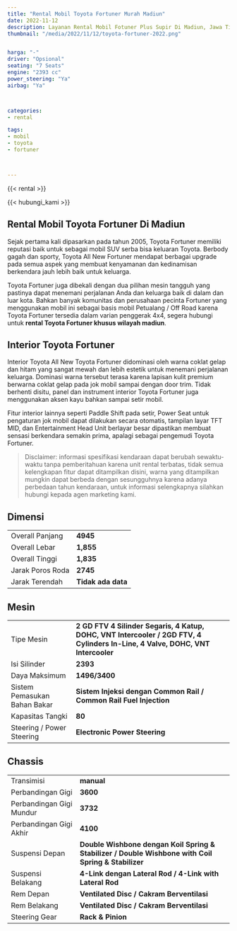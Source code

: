 ```yaml
---
title: "Rental Mobil Toyota Fortuner Murah Madiun"
date: 2022-11-12
description: Layanan Rental Mobil Fotuner Plus Supir Di Madiun, Jawa Timur Drtrans.id
thumbnail: "/media/2022/11/12/toyota-fortuner-2022.png"


harga: "-"
driver: "Opsional"
seating: "7 Seats"
engine: "2393 cc"
power_steering: "Ya"
airbag: "Ya"



categories:
- rental

tags:
- mobil
- toyota
- fortuner



---
```


{{< rental >}}


{{< hubungi_kami >}}


## Rental Mobil Toyota Fortuner Di Madiun

Sejak pertama kali dipasarkan pada tahun 2005, Toyota Fortuner memiliki reputasi baik untuk sebagai mobil SUV serba bisa keluaran Toyota. Berbody gagah dan sporty, Toyota All New Fortuner mendapat berbagai upgrade pada semua aspek yang membuat kenyamanan dan kedinamisan berkendara jauh lebih baik untuk keluarga.

Toyota Fortuner juga dibekali dengan dua pilihan mesin tangguh yang pastinya dapat menemani perjalanan Anda dan keluarga baik di dalam dan luar kota. Bahkan banyak komunitas dan perusahaan pecinta Fortuner yang menggunakan mobil ini sebagai basis mobil Petualang / Off Road karena Toyota Fortuner tersedia dalam varian penggerak 4x4, segera hubungi untuk **rental Toyota Fortuner khusus wilayah madiun**.


## Interior Toyota Fortuner


Interior Toyota All New Toyota Fortuner didominasi oleh warna coklat gelap dan hitam yang sangat mewah dan lebih estetik untuk menemani perjalanan keluarga. Dominasi warna tersebut terasa karena lapisan kulit premium berwarna coklat gelap pada jok mobil sampai dengan door trim. Tidak berhenti disitu, panel dan instrument interior Toyota Fortuner juga menggunakan aksen kayu bahkan sampai setir mobil.

Fitur interior lainnya seperti Paddle Shift pada setir, Power Seat untuk pengaturan jok mobil dapat dilakukan secara otomatis, tampilan layar TFT MID, dan Entertainment Head Unit berlayar besar dipastikan membuat sensasi berkendara semakin prima, apalagi sebagai pengemudi Toyota Fortuner.




> Disclaimer: informasi spesifikasi kendaraan dapat berubah sewaktu-waktu tanpa pemberitahuan karena unit rental terbatas, tidak semua kelengkapan fitur dapat ditampilkan disini, warna yang ditampilkan mungkin dapat berbeda dengan sesungguhnya karena adanya perbedaan tahun kendaraan, untuk informasi selengkapnya silahkan hubungi kepada agen marketing kami.


## Dimensi

<table cellpadding="0" cellspacing="0">
   <tbody>
      <tr>
         <td>
            Overall Panjang
         </td>
         <td class="ta-center">
            <strong>
            4945</strong>
         </td>
      </tr>
      <tr>
         <td>
            Overall Lebar
         </td>
         <td class="ta-center">
            <strong>
            1,855</strong>
         </td>
      </tr>
      <tr>
         <td>
            Overall Tinggi
         </td>
         <td class="ta-center">
            <strong>
            1,835</strong>
         </td>
      </tr>
      <tr>
         <td>
            Jarak Poros Roda
         </td>
         <td class="ta-center">
            <strong>
            2745</strong>
         </td>
      </tr>
      <tr>
         <td>
            Jarak Terendah
         </td>
         <td class="ta-center">
            <strong>
            	Tidak ada data
            </strong>
         </td>
      </tr>
   </tbody>
</table>




## Mesin

<table cellpadding="0" cellspacing="0">
   <tbody>
      <tr>
         <td>
            Tipe Mesin
         </td>
         <td class="ta-center">
            <strong>
            2 GD FTV 4 Silinder Segaris, 4 Katup, DOHC, VNT Intercooler / 2GD FTV, 4 Cylinders In-Line, 4 Valve, DOHC, VNT Intercooler</strong>
         </td>
      </tr>
      <tr>
         <td>
            Isi Silinder
         </td>
         <td class="ta-center">
            <strong>
            2393</strong>
         </td>
      </tr>
      <tr>
         <td>
            Daya Maksimum
         </td>
         <td class="ta-center">
            <strong>
            1496/3400</strong>
         </td>
      </tr>
      <tr>
         <td>
            Sistem Pemasukan Bahan Bakar
         </td>
         <td class="ta-center">
            <strong>
            Sistem Injeksi dengan Common Rail / Common Rail Fuel Injection</strong>
         </td>
      </tr>
      <tr>
         <td>
            Kapasitas Tangki
         </td>
         <td class="ta-center">
            <strong>
            80</strong>
         </td>
      </tr>
      <tr>
         <td>Steering / Power Steering</td>
         <td class="ta-center">
            <strong>
            Electronic Power Steering</strong>
         </td>
      </tr>
   </tbody>
</table>



## Chassis

<table cellpadding="0" cellspacing="0">
   <tbody>
      <tr>
         <td>
            Transimisi
         </td>
         <td class="ta-center">
            <strong>
            manual</strong>
         </td>
      </tr>
      <tr>
         <td>
            Perbandingan Gigi
         </td>
         <td class="ta-center">
            <strong>
            3600</strong>
         </td>
      </tr>
      <tr>
         <td>
            Perbandingan Gigi Mundur
         </td>
         <td class="ta-center">
            <strong>
            3732</strong>
         </td>
      </tr>
      <tr>
         <td>
            Perbandingan Gigi Akhir
         </td>
         <td class="ta-center">
            <strong>
            4100</strong>
         </td>
      </tr>
      <tr>
         <td>
            Suspensi Depan
         </td>
         <td class="ta-center">
            <strong>
            Double Wishbone dengan Koil Spring & Stabilizer / Double Wishbone with Coil Spring & Stabilizer</strong>
         </td>
      </tr>
      <tr>
         <td>Suspensi Belakang</td>
         <td class="ta-center">
            <strong>
            4-Link dengan Lateral Rod / 4-Link with Lateral Rod</strong>
         </td>
      </tr>
      <tr>
         <td>Rem Depan</td>
         <td class="ta-center">
            <strong>
            Ventilated Disc / Cakram Berventilasi</strong>
         </td>
      </tr>
      <tr>
         <td>Rem Belakang</td>
         <td class="ta-center">
            <strong>
            Ventilated Disc / Cakram Berventilasi</strong>
         </td>
      </tr>
      <tr>
         <td>Steering Gear</td>
         <td class="ta-center">
            <strong>
            Rack & Pinion</strong>
         </td>
      </tr>
   </tbody>
</table>